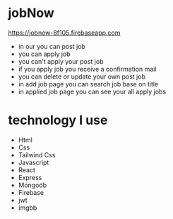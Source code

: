 # jobNow
https://jobnow-8f105.firebaseapp.com



<ul>
<li>in our you can post job</li>
<li>you can apply job</li>
<li>you can't apply your post job</li>
<li>if you apply job you receive a confirmation mail</li>
<li>you can delete or update your own post job</li>
<li>in add job page you can search job base on  title </li>
<li>in applied job page you can see your all apply jobs</li>
</ul>

# technology I use
- Html 
- Css 
- Tailwind Css
- Javascript
- React
- Express
- Mongodb
- Firebase
- jwt 
- imgbb